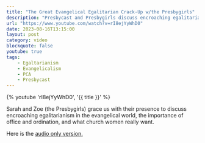 ```yaml
---
title: "The Great Evangelical Egalitarian Crack-Up w/the Presbygirls"
description: "Presbycast and Presbygirls discuss encroaching egalitarianism in the evangelical world, the importance of office and ordination, and what church women really want."
url: "https://www.youtube.com/watch?v=rI8ejYyWhD0"
date: 2023-08-16T13:15:00
layout: post
category: video
blockquote: false
youtube: true
tags:
    - Egaltarianism
    - Evangelicalism
    - PCA
    - Presbycast
---
```


{% youtube 'rI8ejYyWhD0', '{{ title }}' %}

Sarah and Zoe (the Presbygirls) grace us with their presence to discuss encroaching egalitarianism in the evangelical world, the importance of office and ordination, and what church women really want.

Here is the [audio only version.](https://presbycast.libsyn.com/opposing-ecclesial-egalitarianism-wthe-presbygirls)